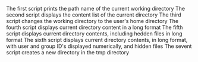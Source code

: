The first script prints the path name of the current working directory
The second script displays the content list of the current directory
The third script changes the working directory to the user's home directory
The fourth script displays current directory content in a long format
The fifth script displays current directory contents, including hedden files in long format
The sixth script displays current directory contents, in long format, with user and group ID's displayed numerically, and hidden files
The sevent script creates a new directory in the tmp directory
